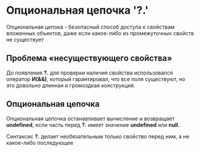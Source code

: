 # Опциональная цепочка '?.'

Опциональная цепока - безопасный способ доступа к свойствам вложенных объектов, даже если какое-либо из промежуточных свойств не существует

## Проблема «несуществующего свойства»

До появления **?.** для проверки наличия свойства использовался оператор **И(&&)**, который гарантировал, что все поля существуют, но это довольно длинная и громоздкая конструкция.

## Опциональная цепочка

Опциональная цепочка останавливает вычисление и возвращает **undefined**, если часть перед **?.** имеет значение **undefined** или **null**.

Синтаксис **?.** делает необязательным только свойство перед ним, а не какое-либо последующее 
